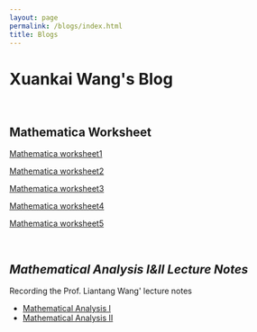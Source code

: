 ```yaml
---
layout: page
permalink: /blogs/index.html
title: Blogs
---
```


# Xuankai Wang's Blog

<br>

## Mathematica Worksheet

[Mathematica worksheet1](https://starryious.github.io/KamdenWang2003.github.io/files/Mathematica1/worksheet1.html)

[Mathematica worksheet2](https://starryious.github.io/KamdenWang2003.github.io/files/Mathematica1/worksheet1.html)

[Mathematica worksheet3](https://starryious.github.io/KamdenWang2003.github.io/files/Mathematica1/worksheet1.html)

[Mathematica worksheet4](https://starryious.github.io/KamdenWang2003.github.io/files/Mathematica1/worksheet1.html)

[Mathematica worksheet5](https://starryious.github.io/KamdenWang2003.github.io/files/Mathematica1/worksheet1.html)

<br>

## *Mathematical Analysis Ⅰ&Ⅱ Lecture Notes*

Recording the Prof. Liantang Wang' lecture notes

- [Mathematical Analysis Ⅰ](https://starryious.github.io/KamdenWang2003.github.io/files/analysis/数学分析Ⅰ.pdf)
- [Mathematical Analysis Ⅱ](https://starryious.github.io/KamdenWang2003.github.io/files/analysis/数学分析Ⅱ.pdf)

<br>

